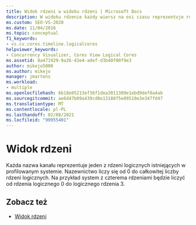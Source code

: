```yaml
---
title: Widok rdzeni w widoku rdzeni | Microsoft Docs
description: W widoku rdzenie każdy wiersz na osi czasu reprezentuje rdzeń logiczny, a wiersze mają nazwę logiczne rdzeń 0, rdzeń logiczny 1 itd.
ms.custom: SEO-VS-2020
ms.date: 11/04/2016
ms.topic: conceptual
f1_keywords:
- vs.cv.cores.timeline.logicalcores
helpviewer_keywords:
- Concurrency Visualizer, Cores View Logical Cores
ms.assetid: 8a471929-9a26-43e4-adef-d3b40f00f9e3
author: mikejo5000
ms.author: mikejo
manager: jmartens
ms.workload:
- multiple
ms.openlocfilehash: 6b18e05213ef36f1dea3011309e1ebd9def0a4ab
ms.sourcegitcommit: ae6d47b09a439cd0e13180f5e89510e3e347fd47
ms.translationtype: MT
ms.contentlocale: pl-PL
ms.lasthandoff: 02/08/2021
ms.locfileid: "99955401"
---
```

# <a name="cores-view-logical-cores"></a>Widok rdzeni
Każda nazwa kanału reprezentuje jeden z rdzeni logicznych istniejących w profilowanym systemie. Nazewnictwo liczy się od 0 do całkowitej liczby rdzeni logicznych. Na przykład system z czterema rdzeniami będzie liczyć od rdzenia logicznego 0 do logicznego rdzenia 3.

## <a name="see-also"></a>Zobacz też
- [Widok rdzeni](../profiling/cores-view.md)